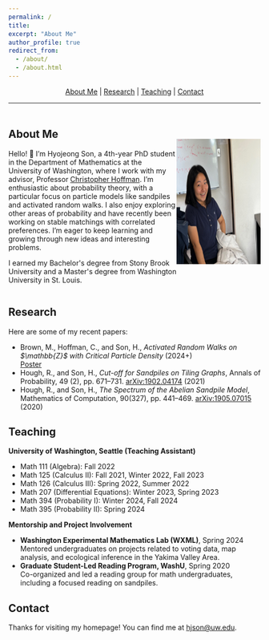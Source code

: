 ```yaml
---
permalink: /
title: 
excerpt: "About Me"
author_profile: true
redirect_from: 
  - /about/
  - /about.html
---
```


<!-- Centered Navigation Links -->
<div style="text-align: center;">
    <a href="#about-me">About Me</a> | 
    <a href="#research">Research</a> | 
    <a href="#teaching">Teaching</a> | 
    <a href="#contact">Contact</a>
</div>

---

<!-- Profile Section with Image and Text Side by Side -->
<div style="display: flex; align-items: center; margin-top: 20px;">
    <div style="flex: 1;">
        <h2 id="about-me">About Me</h2>
        <p>Hello! 👋 I’m Hyojeong Son, a 4th-year PhD student in the Department of Mathematics at the University of Washington, where I work with my advisor, Professor <a href="http://sites.math.washington.edu/~hoffman/">Christopher Hoffman</a>. I’m enthusiastic about probability theory, with a particular focus on particle models like sandpiles and activated random walks. I also enjoy exploring other areas of probability and have recently been working on stable matchings with correlated preferences. I’m eager to keep learning and growing through new ideas and interesting problems.</p>
        <p>I earned my Bachelor's degree from Stony Brook University and a Master's degree from Washington University in St. Louis.</p>
    </div>
    <div style="flex: 0.5; text-align: center;">
        <img src="https://github.com/hyojeong-son/hyojeongson.github.io/blob/master/images/hprofile.png?raw=true" alt="Hyojeong Profile" style="width: 250px; height: 250px;">
    </div>
</div>

<!-- Research Section -->
<h2 id="research">Research</h2>
<p>Here are some of my recent papers:</p>
<ul>
    <li>Brown, M., Hoffman, C., and Son, H., <i>Activated Random Walks on $\mathbb{Z}$ with Critical Particle Density</i> (2024+) <br>
        <a href="/files/arw2024poster.pdf" target="_blank">Poster</a>
    </li>
    <li>Hough, R., and Son, H., <i>Cut-off for Sandpiles on Tiling Graphs</i>, Annals of Probability, 49 (2), pp. 671–731. <a href="https://arxiv.org/abs/1902.04174">arXiv:1902.04174</a> (2021)</li>
    <li>Hough, R., and Son, H., <i>The Spectrum of the Abelian Sandpile Model</i>, Mathematics of Computation, 90(327), pp. 441–469. <a href="https://arxiv.org/abs/1905.07015">arXiv:1905.07015</a> (2020)</li>
</ul>


<!-- Teaching Section -->
<h2 id="teaching">Teaching</h2>
<p><strong>University of Washington, Seattle (Teaching Assistant)</strong></p>
<ul>
    <li>Math 111 (Algebra): Fall 2022</li>
    <li>Math 125 (Calculus II): Fall 2021, Winter 2022, Fall 2023</li>
    <li>Math 126 (Calculus III): Spring 2022, Summer 2022</li>
    <li>Math 207 (Differential Equations): Winter 2023, Spring 2023</li>
    <li>Math 394 (Probability I): Winter 2024, Fall 2024</li>
    <li>Math 395 (Probability II): Spring 2024</li>
</ul>

<p><strong>Mentorship and Project Involvement</strong></p>
<ul>
    <li><strong>Washington Experimental Mathematics Lab (WXML)</strong>, Spring 2024<br>
        Mentored undergraduates on projects related to voting data, map analysis, and ecological inference in the Yakima Valley Area.</li>
    <li><strong>Graduate Student-Led Reading Program, WashU</strong>, Spring 2020<br>
        Co-organized and led a reading group for math undergraduates, including a focused reading on sandpiles.</li>
</ul>

<!-- Contact Section -->
<h2 id="contact">Contact</h2>
<p>Thanks for visiting my homepage! You can find me at <a href="mailto:hjson@uw.edu">hjson@uw.edu</a>.</p>

